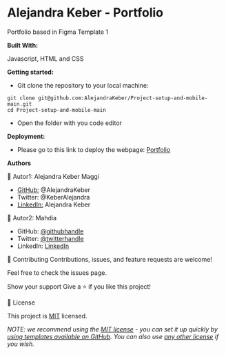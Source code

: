 # Alejandra Keber - Portfolio

Portfolio based in Figma Template 1

**Built With:**

Javascript, HTML and CSS

**Getting started:**

- Git clone the repository to your local machine:
```
git clone git@github.com:AlejandraKeber/Project-setup-and-mobile-main.git
cd Project-setup-and-mobile-main
```
- Open the folder with you code editor

**Deployment:**
- Please go to this link to deploy the webpage: [Portfolio](https://alejandrakeber.github.io/Portfolio/)

**Authors**

👤 Autor1: Alejandra Keber Maggi 
- [GitHub:](https://github.com/AlejandraKeber) @AlejandraKeber
- Twitter: @KeberAlejandra
- [LinkedIn:](www.linkedin.com/in/alejandra-keber) Alejandra Keber

👤 Autor2: Mahdia
- GitHub: [@githubhandle](https://github.com/githubhandle)
- Twitter: [@twitterhandle](https://twitter.com/twitterhandle)
- LinkedIn: [LinkedIn](https://linkedin.com/in/linkedinhandle)

🤝 Contributing
Contributions, issues, and feature requests are welcome!

Feel free to check the issues page.

Show your support
Give a ⭐️ if you like this project!

📝 License

This project is [MIT](./LICENSE) licensed.

_NOTE: we recommend using the [MIT license](https://choosealicense.com/licenses/mit/) - you can set it up quickly by [using templates available on GitHub](https://docs.github.com/en/communities/setting-up-your-project-for-healthy-contributions/adding-a-license-to-a-repository). You can also use [any other license](https://choosealicense.com/licenses/) if you wish._
